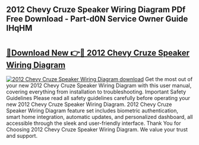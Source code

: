 ## 2012 Chevy Cruze Speaker Wiring Diagram PDf Free Download - Part-d0N Service Owner Guide IHqHM

# <h2><a href="http://dfrodm1.blite.top/?on=2012+Chevy+Cruze+Speaker+Wiring+Diagram">🔗Download New 👉🔴 2012 Chevy Cruze Speaker Wiring Diagram</a></h2>

[![2012 Chevy Cruze Speaker Wiring Diagram download](https://i.imgur.com/lujVjoI.png)](http://dfrodm1.blite.top/?on=2012+Chevy+Cruze+Speaker+Wiring+Diagram)
Get the most out of your new 2012 Chevy Cruze Speaker Wiring Diagram with this user manual, covering everything from installation to troubleshooting. Important Safety Guidelines Please read all safety guidelines carefully before operating your new 2012 Chevy Cruze Speaker Wiring Diagram. 2012 Chevy Cruze Speaker Wiring Diagram feature set includes biometric authentication, smart home integration, automatic updates, and personalized dashboard, all accessible through the sleek and user-friendly interface. Thank You for Choosing 2012 Chevy Cruze Speaker Wiring Diagram. We value your trust and support.
